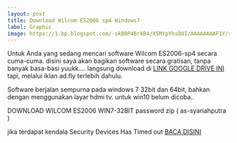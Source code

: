 ```yaml
---
layout: post
title: Download Wilcom ES2006 sp4 Windows7
label: Graphic
image: https://1.bp.blogspot.com/-skBBP4BrkB4/X5MYpYhsO8I/AAAAAAAAF1Y/rYLQ_hkHK48X-ybLuM9KoqOKVHEfSp7tgCPcBGAsYHg/s720/IMG_20201024_003338.jpg
---
```


Untuk Anda yang sedang mencari software Wilcom ES2006-sp4 secara cuma-cuma. disini saya akan bagikan software secara gratisan, tanpa banyak basa-basi yuukk.... langsung download di [LINK GOOGLE DRIVE INI](http://beteshis.com/1Scn) tapi, melalui iklan ad.fly terlebih dahulu.

Software berjalan sempurna pada windows 7 32bit dan 64bit, bahkan dengan menggunakan layar hdmi tv. untuk win10 belum dicoba..

DOWNLOAD WILCOM ES2006 WIN7-32BIT password zip ( as-syariahputra )

jika terdapat kendala Security Devices Has Timed out [BACA DISINI](https://as-syariahbordir.com/artikel/Wilcom-Es-2006-Security-Device-Has-Timed-Out)
